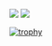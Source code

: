![](http://github-profile-summary-cards.vercel.app/api/cards/stats?username=KENKUN-1031&theme=nord_dark)
![](http://github-profile-summary-cards.vercel.app/api/cards/most-commit-language?username=KENKUN-1031&theme=nord_dark)

[![trophy](https://github-profile-trophy.vercel.app/?username=KENKUN-1031&theme=discord&column=6&rank=SECRET,SSS,SS,S,AAA,AA,A)](https://github.com/ryo-ma/github-profile-trophy)

<!---
KENKUN-1031/KENKUN-1031 is a ✨ special ✨ repository because its `README.md` (this file) appears on your GitHub profile.
You can click the Preview link to take a look at your changes.
--->
